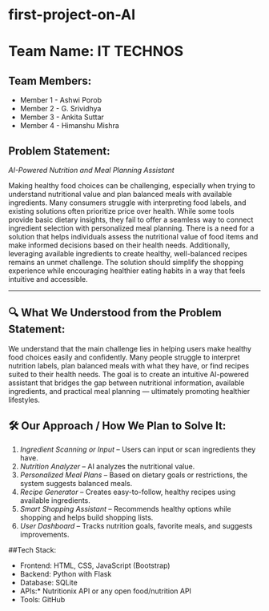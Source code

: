 # first-project-on-AI
# Team Name: IT TECHNOS

## Team Members:
- Member 1 - Ashwi Porob
- Member 2 - G. Srividhya 
- Member 3 - Ankita Suttar 
- Member 4 - Himanshu Mishra

## Problem Statement: 
*AI-Powered Nutrition and Meal Planning Assistant*

Making healthy food choices can be challenging, especially when trying to understand nutritional value and plan balanced meals with available ingredients. Many consumers struggle with interpreting food labels, and existing solutions often prioritize price over health. While some tools provide basic dietary insights, they fail to offer a seamless way to connect ingredient selection with personalized meal planning. There is a need for a solution that helps individuals assess the nutritional value of food items and make informed decisions based on their health needs. Additionally, leveraging available ingredients to create healthy, well-balanced recipes remains an unmet challenge. The solution should simplify the shopping experience while encouraging healthier eating habits in a way that feels intuitive and accessible.

---

## 🔍 What We Understood from the Problem Statement:

We understand that the main challenge lies in helping users make healthy food choices easily and confidently. Many people struggle to interpret nutrition labels, plan balanced meals with what they have, or find recipes suited to their health needs. The goal is to create an intuitive AI-powered assistant that bridges the gap between nutritional information, available ingredients, and practical meal planning — ultimately promoting healthier lifestyles.

## 🛠️ Our Approach / How We Plan to Solve It:

1. *Ingredient Scanning or Input* – Users can input or scan ingredients they have.
2. *Nutrition Analyzer* – AI analyzes the nutritional value.
3. *Personalized Meal Plans* – Based on dietary goals or restrictions, the system suggests balanced meals.
4. *Recipe Generator* – Creates easy-to-follow, healthy recipes using available ingredients.
5. *Smart Shopping Assistant* – Recommends healthy options while shopping and helps build shopping lists.
6. *User Dashboard* – Tracks nutrition goals, favorite meals, and suggests improvements.

 ##Tech Stack:
- Frontend: HTML, CSS, JavaScript (Bootstrap)
- Backend: Python with Flask
- Database: SQLite
- APIs:* Nutritionix API or any open food/nutrition API
- Tools: GitHub

